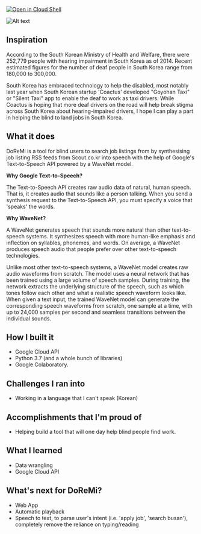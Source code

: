 [![Open in Cloud Shell][shell_img]][shell_link]

[shell_img]: http://gstatic.com/cloudssh/images/open-btn.png
[shell_link]: https://console.cloud.google.com/cloudshell/open?git_repo=https://github.com/alexlaurence/DoReMi&page=editor&open_in_editor=DoReMi-app

![Alt text](https://i.imgur.com/OS76n8F.png)

## Inspiration
According to the South Korean Ministry of Health and Welfare, there were 252,779 people with hearing impairment in South Korea as of 2014. Recent estimated figures for the number of deaf people in South Korea range from 180,000 to 300,000.

South Korea has embraced technology to help the disabled, most notably last year when South Korean startup 'Coactus' developed "Goyohan Taxi" or "Silent Taxi" app to enable the deaf to work as taxi drivers. While Coactus is hoping that more deaf drivers on the road will help break stigma across South Korea about hearing-impaired drivers, I hope I can play a part in helping the blind to land jobs in South Korea.

## What it does
DoReMi is a tool for blind users to search job listings from by synthesising job listing RSS feeds from Scout.co.kr into speech with the help of Google's Text-to-Speech API powered by a WaveNet model.

**Why Google Text-to-Speech?**

The Text-to-Speech API creates raw audio data of natural, human speech. That is, it creates audio that sounds like a person talking. When you send a synthesis request to the Text-to-Speech API, you must specify a voice that 'speaks' the words.

**Why WaveNet?**

A WaveNet generates speech that sounds more natural than other text-to-speech systems. It synthesizes speech with more human-like emphasis and inflection on syllables, phonemes, and words. On average, a WaveNet produces speech audio that people prefer over other text-to-speech technologies.

Unlike most other text-to-speech systems, a WaveNet model creates raw audio waveforms from scratch. The model uses a neural network that has been trained using a large volume of speech samples. During training, the network extracts the underlying structure of the speech, such as which tones follow each other and what a realistic speech waveform looks like. When given a text input, the trained WaveNet model can generate the corresponding speech waveforms from scratch, one sample at a time, with up to 24,000 samples per second and seamless transitions between the individual sounds.

## How I built it
* Google Cloud API
* Python 3.7 (and a whole bunch of libraries)
* Google Colaboratory. 

## Challenges I ran into
* Working in a language that I can't speak (Korean)

## Accomplishments that I'm proud of
* Helping build a tool that will one day help blind people find work.

## What I learned
* Data wrangling
* Google Cloud API

## What's next for DoReMi?
* Web App
* Automatic playback
* Speech to text, to parse user's intent (i.e. 'apply job', 'search busan'), completely remove the reliance on typing/reading
